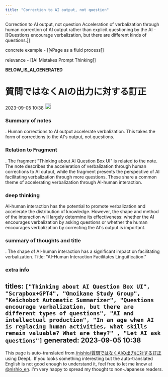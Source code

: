 ```yaml
---
title: "Correction to AI output, not question"
---
```


Correction to AI output, not question
Acceleration of verbalization through human correction of AI output rather than explicit questioning by the AI
    - [[Questions encourage verbalization, but there are different kinds of questions.]]


concrete example
    - [[🌀Page as a fluid process]]

relevance
    - [[AI Mistakes Prompt Thinking]]

__BELOW_IS_AI_GENERATED__
# 質問ではなくAIの出力に対する訂正
 2023-09-05 10:38 <img src='https://scrapbox.io/api/pages/nishio-en/omni/icon' alt='omni.icon' height="19.5"/>
### Summary of notes
.
Human corrections to AI output accelerate verbalization. This takes the form of corrections to the AI's output, not questions.

### Relation to Fragment
.
The fragment "Thinking about AI Question Box UI" is related to the note. The note describes the acceleration of verbalization through human corrections to AI output, while the fragment presents the perspective of AI facilitating verbalization through more questions. These share a common theme of accelerating verbalization through AI-human interaction.

### deep thinking
AI-human interaction has the potential to promote verbalization and accelerate the distribution of knowledge. However, the shape and method of the interaction will largely determine its effectiveness: whether the AI encourages verbalization by asking questions or whether the human encourages verbalization by correcting the AI's output is important.

### summary of thoughts and title
.
The shape of AI-human interaction has a significant impact on facilitating verbalization. Title: "AI-Human Interaction Facilitates Linguification."

### extra info
titles: `["Thinking about AI Question Box UI", "Scrapbox+GPT4", "Omoikane Study Group", "Keichobot Automatic Summarizer", "Questions encourage verbalization, but there are different types of questions", "AI and intellectual production", "In an age when AI is replacing human activities, what skills remain valuable? What are they?" , "Let AI ask questions"]`
generated: 2023-09-05 10:38
---
This page is auto-translated from [/nishio/質問ではなくAIの出力に対する訂正](https://scrapbox.io/nishio/質問ではなくAIの出力に対する訂正) using DeepL. If you looks something interesting but the auto-translated English is not good enough to understand it, feel free to let me know at [@nishio_en](https://twitter.com/nishio_en). I'm very happy to spread my thought to non-Japanese readers.